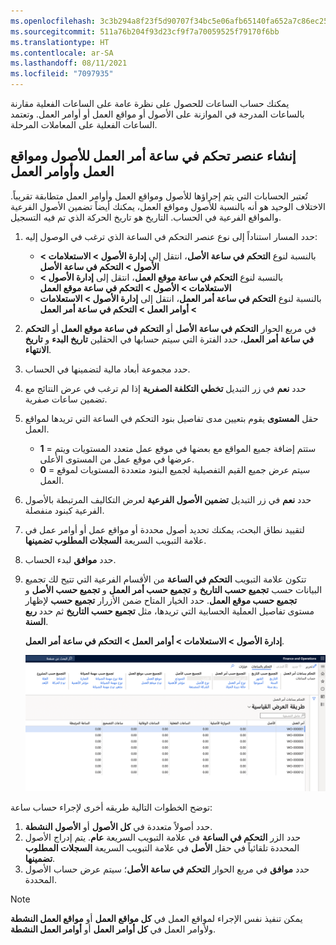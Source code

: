 ```yaml
---
ms.openlocfilehash: 3c3b294a8f23f5d90707f34bc5e06afb65140fa652a7c86ec250cde95bfa7cdd
ms.sourcegitcommit: 511a76b204f93d23cf9f7a70059525f79170f6bb
ms.translationtype: HT
ms.contentlocale: ar-SA
ms.lasthandoff: 08/11/2021
ms.locfileid: "7097935"
---
```

يمكنك حساب الساعات للحصول على نظرة عامة على الساعات الفعلية مقارنة بالساعات المدرجة في الموازنة على الأصول أو مواقع العمل أو أوامر العمل. وتعتمد الساعات الفعلية على المعاملات المرحلة.

## <a name="create-a-work-order-hour-control-for-assets-functional-locations-and-work-orders"></a>إنشاء عنصر تحكم في ساعة أمر العمل للأصول ومواقع العمل وأوامر العمل
تُعتبر الحسابات التي يتم إجراؤها للأصول ومواقع العمل وأوامر العمل متطابقة تقريباً. الاختلاف الوحيد هو أنه بالنسبة للأصول ومواقع العمل، يمكنك أيضاً تضمين الأصول الفرعية والمواقع الفرعية في الحساب. التاريخ هو تاريخ الحركة الذي تم فيه التسجيل.

1.  حدد المسار استناداً إلى نوع عنصر التحكم في الساعة الذي ترغب في الوصول إليه:
    - بالنسبة لنوع **التحكم في ساعة الأصل**، انتقل إلى **إدارة الأصول > الاستعلامات > الأصول > التحكم في ساعة الأصل** 
    - بالنسبة لنوع **التحكم في ساعة موقع العمل**، انتقل إلى **إدارة الأصول > الاستعلامات > الأصول > التحكم في ساعة موقع العمل**
    - بالنسبة لنوع **التحكم في ساعة أمر العمل**، انتقل إلى **إدارة الأصول > الاستعلامات > أوامر العمل > التحكم في ساعة أمر العمل**
2.  في مربع الحوار **التحكم في ساعة الأصل** أو **التحكم في ساعة موقع العمل** أو **التحكم في ساعة أمر العمل**، حدد الفترة التي سيتم حسابها في الحقلين **تاريخ البدء** و **تاريخ الانتهاء**.
3.  حدد مجموعة أبعاد مالية لتضمينها في الحساب.
4.  حدد **نعم** في زر التبديل **تخطي التكلفة الصفرية** إذا لم ترغب في عرض النتائج مع تضمين ساعات صفرية.
5.  حقل **المستوى** يقوم بتعيين مدى تفاصيل بنود التحكم في الساعة التي تريدها لمواقع العمل.
    - **1** = ستتم إضافة جميع المواقع مع بعضها في موقع عمل متعدد المستويات ويتم عرضها في موقع عمل من المستوى الأعلى.
    - **0** = سيتم عرض جميع القيم التفصيلية لجميع البنود متعددة المستويات لموقع العمل.
6.  حدد **نعم** في زر التبديل **تضمين الأصول الفرعية** لعرض التكاليف المرتبطة بالأصول الفرعية كبنود منفصلة.
7.  لتقييد نطاق البحث، يمكنك تحديد أصول محددة أو مواقع عمل أو أوامر عمل في علامة التبويب السريعة **السجلات المطلوب تضمينها**.
8.  حدد **موافق** لبدء الحساب.
9.  تتكون علامة التبويب **التحكم في الساعة** من الأقسام الفرعية التي تتيح لك تجميع البيانات حسب **تجميع حسب التاريخ** و **تجميع حسب أمر العمل** و **تجميع حسب الأصل** و **تجميع حسب موقع العمل**. حدد الخيار المتاح ضمن الأزرار **تجميع حسب** لإظهار مستوى تفاصيل العملية الحسابية التي تريدها، مثل **تجميع حسب التاريخ** ثم حدد **ربع السنة**.

    **إدارة الأصول > الاستعلامات > أوامر العمل > التحكم في ساعة أمر العمل**.
 
    [![لقطة شاشة لصفحة التحكم في ساعة أمر العمل.](../media/work-order-hour-control-ss.png)](../media/work-order-hour-control-ss.png#lightbox)


توضح الخطوات التالية طريقه أخرى لإجراء حساب ساعة:

1.  حدد أصولاً متعددة في **كل الأصول** أو **الأصول النشطة**. 
2.  حدد الزر **التحكم في الساعة** في علامة التبويب السريعة **عام**. يتم إدراج الأصول المحددة تلقائياً في حقل **الأصل** في علامة التبويب السريعة **السجلات المطلوب تضمينها**. 
3.  حدد **موافق** في مربع الحوار **التحكم في ساعة الأصل**؛ سيتم عرض حساب الأصول المحددة. 

> [!NOTE]
> يمكن تنفيذ نفس الإجراء لمواقع العمل في **كل مواقع العمل** أو **مواقع العمل النشطة** ولأوامر العمل في **كل أوامر العمل** أو **أوامر العمل النشطة**.


